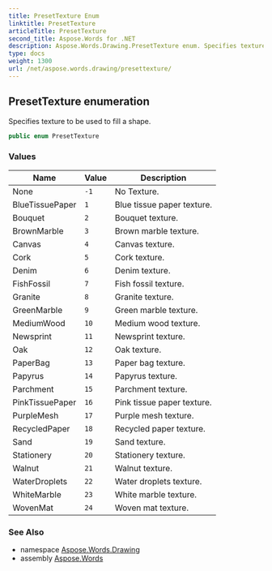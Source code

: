```yaml
---
title: PresetTexture Enum
linktitle: PresetTexture
articleTitle: PresetTexture
second_title: Aspose.Words for .NET
description: Aspose.Words.Drawing.PresetTexture enum. Specifies texture to be used to fill a shape in C#.
type: docs
weight: 1300
url: /net/aspose.words.drawing/presettexture/
---
```

## PresetTexture enumeration

Specifies texture to be used to fill a shape.

```csharp
public enum PresetTexture
```

### Values

| Name | Value | Description |
| --- | --- | --- |
| None | `-1` | No Texture. |
| BlueTissuePaper | `1` | Blue tissue paper texture. |
| Bouquet | `2` | Bouquet texture. |
| BrownMarble | `3` | Brown marble texture. |
| Canvas | `4` | Canvas texture. |
| Cork | `5` | Cork texture. |
| Denim | `6` | Denim texture. |
| FishFossil | `7` | Fish fossil texture. |
| Granite | `8` | Granite texture. |
| GreenMarble | `9` | Green marble texture. |
| MediumWood | `10` | Medium wood texture. |
| Newsprint | `11` | Newsprint texture. |
| Oak | `12` | Oak texture. |
| PaperBag | `13` | Paper bag texture. |
| Papyrus | `14` | Papyrus texture. |
| Parchment | `15` | Parchment texture. |
| PinkTissuePaper | `16` | Pink tissue paper texture. |
| PurpleMesh | `17` | Purple mesh texture. |
| RecycledPaper | `18` | Recycled paper texture. |
| Sand | `19` | Sand texture. |
| Stationery | `20` | Stationery texture. |
| Walnut | `21` | Walnut texture. |
| WaterDroplets | `22` | Water droplets texture. |
| WhiteMarble | `23` | White marble texture. |
| WovenMat | `24` | Woven mat texture. |

### See Also

* namespace [Aspose.Words.Drawing](../../aspose.words.drawing/)
* assembly [Aspose.Words](../../)
